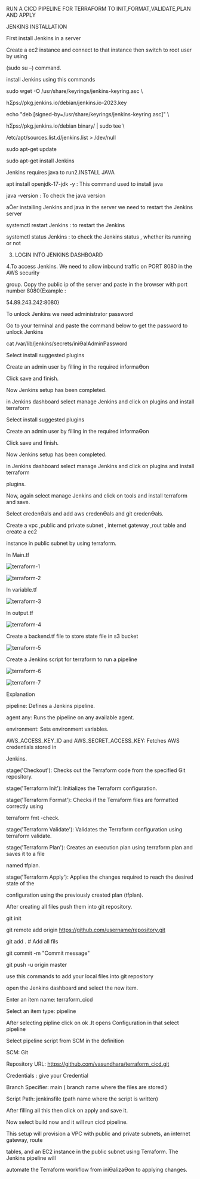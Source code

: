 RUN A CICD PIPELINE FOR TERRAFORM TO INIT,FORMAT,VALIDATE,PLAN AND APPLY

JENKINS INSTALLATION 

First install Jenkins in a server 

Create a ec2 instance and connect to that instance then switch to root user by using 

(sudo su –) command.

install Jenkins using this commands 

sudo wget -O /usr/share/keyrings/jenkins-keyring.asc \ 

 hƩps://pkg.jenkins.io/debian/jenkins.io-2023.key 
 
echo "deb [signed-by=/usr/share/keyrings/jenkins-keyring.asc]" \ 

 hƩps://pkg.jenkins.io/debian binary/ | sudo tee \ 
 
 /etc/apt/sources.list.d/jenkins.list > /dev/null 
 
sudo apt-get update 

sudo apt-get install Jenkins 

Jenkins requires java to run2.INSTALL JAVA 

apt install openjdk-17-jdk -y : This command used to install java 

java -version : To check the java version 

aŌer installing Jenkins and java in the server we need to restart the Jenkins server 


systemctl restart Jenkins : to restart the Jenkins 

systemctl status Jenkins : to check the Jenkins status , whether its running or not 

3. LOGIN INTO JENKINS DASHBOARD
   
   
4.To access Jenkins. We need to allow inbound traffic on PORT 8080 in the AWS security

group. 
Copy the public ip of the server and paste in the browser with port number 8080{Example : 

54.89.243.242:8080} 

To unlock Jenkins we need administrator password 

Go to your terminal and paste the command below to get the password to unlock Jenkins 

cat /var/lib/jenkins/secrets/iniƟalAdminPassword

Select install suggested plugins 

Create an admin user by filling in the required informaƟon

Click save and finish. 

Now Jenkins setup has been completed. 

in Jenkins dashboard select manage Jenkins and click on plugins and install terraform 

Select install suggested plugins 

Create an admin user by filling in the required informaƟon

Click save and finish. 

Now Jenkins setup has been completed. 

in Jenkins dashboard select manage Jenkins and click on plugins and install terraform 

plugins. 

Now, again select manage Jenkins and click on tools and install terraform and save. 

Select credenƟals and add aws credenƟals and git credenƟals.

 
Create a vpc ,public and private subnet , internet gateway ,rout table and create a ec2 

instance in public subnet by using terraform. 

In Main.tf

![terraform-1](https://github.com/user-attachments/assets/5bf7d625-b9bd-4d9d-a9f4-8e98346adb36)

![terraform-2](https://github.com/user-attachments/assets/3508539b-68f5-4c71-a37b-8fb062023c44)

In variable.tf

![terraform-3](https://github.com/user-attachments/assets/9a467ce9-60a6-49f9-af0a-8fe8757a29f4)

In output.tf

![terraform-4](https://github.com/user-attachments/assets/5260cd92-b24f-4557-a4df-91d1649297af)

Create a backend.tf file to store state file in s3 bucket 

![terraform-5](https://github.com/user-attachments/assets/d41d2ee7-8c28-4d39-8609-23667bea2a89)

Create a Jenkins script for terraform to run a pipeline 

![terraform-6](https://github.com/user-attachments/assets/6fd9b589-8f9b-4fb3-9b35-3210f5026b5f)

![terraform-7](https://github.com/user-attachments/assets/3cb6a7a9-eb41-4a09-b66e-a6f17782d3b4)

Explanation 

pipeline: Defines a Jenkins pipeline.

agent any: Runs the pipeline on any available agent. 

environment: Sets environment variables.

AWS_ACCESS_KEY_ID and AWS_SECRET_ACCESS_KEY: Fetches AWS credentials stored in 

Jenkins. 

stage('Checkout'): Checks out the Terraform code from the specified Git repository.

stage('Terraform Init'): Initializes the Terraform configuration.

stage('Terraform Format'): Checks if the Terraform files are formatted correctly using 

terraform fmt -check. 

stage('Terraform Validate'): Validates the Terraform configuration using terraform validate.

stage('Terraform Plan'): Creates an execution plan using terraform plan and saves it to a file 

named tfplan.

stage('Terraform Apply'): Applies the changes required to reach the desired state of the 

configuration using the previously created plan (tfplan).

After creating all files push them into git repository. 

git init 

git remote add origin https://github.com/username/repository.git

git add . # Add all fils 

git commit -m "Commit message" 

git push -u origin master

use this commands to add your local files into git repository 

open the Jenkins dashboard and select the new item.

Enter an item name: terraform_cicd 

Select an item type: pipeline 

After selecting pipline click on ok .It opens Configuration in that select pipeline 

Select pipeline script from SCM in the definition 

SCM: Git 

Repository URL: https://github.com/vasundhara/terraform_cicd.git

Credentials : give your Credential 

Branch Specifier: main ( branch name where the files are stored )

Script Path: jenkinsfile (path name where the script is written)

After filling all this then click on apply and save it. 

Now select build now and it will run cicd pipeline.

This setup will provision a VPC with public and private subnets, an internet gateway, route

tables, and an EC2 instance in the public subnet using Terraform. The Jenkins pipeline will 

automate the Terraform workflow from iniƟalizaƟon to applying changes.











   





